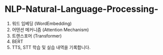 # NLP-Natural-Language-Processing-
1) 워드 임베딩 (WordEmbedding)
2) 어텐션 메커니즘 (Attention Mechanism) 
3) 트랜스포머 (Transformer)
4) BERT
5) TTS, STT
학습 및 실습 내역을 기록합니다.

